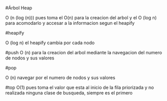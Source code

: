 #Árbol Heap

O (n (log (n))) pues toma el O(n) para la creacion del arbol y el O (log n) para acomodarlo y accesar a la informacion segun el heapify

#heapify

O (log n) el heapify cambia por cada nodo

#push
O (n) para la creacion del arbol mediante la navegacion del numero de nodos y sus valores 

#pop

O (n) navegar por el numero de nodos y sus valores 

#top
O(1) pues toma el valor que esta al inicio de la fila priorizada y no realizada ninguna clase de busqueda, siempre es el primero
